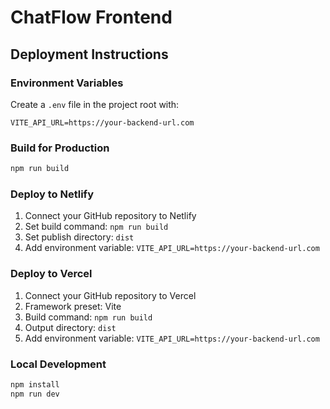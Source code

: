 # ChatFlow Frontend

## Deployment Instructions

### Environment Variables
Create a `.env` file in the project root with:
```
VITE_API_URL=https://your-backend-url.com
```

### Build for Production
```bash
npm run build
```

### Deploy to Netlify
1. Connect your GitHub repository to Netlify
2. Set build command: `npm run build`
3. Set publish directory: `dist`
4. Add environment variable: `VITE_API_URL=https://your-backend-url.com`

### Deploy to Vercel
1. Connect your GitHub repository to Vercel
2. Framework preset: Vite
3. Build command: `npm run build`
4. Output directory: `dist`
5. Add environment variable: `VITE_API_URL=https://your-backend-url.com`

### Local Development
```bash
npm install
npm run dev
```